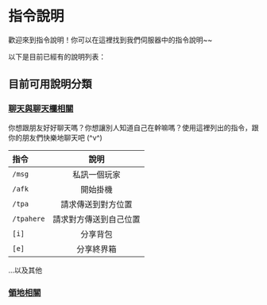 # 指令說明

歡迎來到指令說明！你可以在這裡找到我們伺服器中的指令說明~~

以下是目前已經有的說明列表：

## 目前可用說明分類

### [聊天與聊天欄相關](聊天與聊天欄相關.md)

你想跟朋友好好聊天嗎？你想讓別人知道自己在幹嘛嗎？使用這裡列出的指令，跟你的朋友們快樂地聊天吧 (^v^)

| 指令 | 說明 |
|:---|:---:|
| `/msg` | 私訊一個玩家 |
| `/afk` | 開始掛機 |
| `/tpa` | 請求傳送到對方位置 |
| `/tpahere` | 請求對方傳送到自己位置 |
| `[i]` | 分享背包 |
| `[e]` | 分享終界箱 |
...以及其他

### [領地相關](領地相關.md)